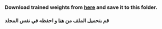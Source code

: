 ### Download trained weights from [here](https://www.dropbox.com/s/60kmv0u0xtvz1s5/model.h5?dl=0) and save it to this folder.

### قم بتحميل الملف من [هنا](https://www.dropbox.com/s/60kmv0u0xtvz1s5/model.h5?dl=0) و احفظه في نفس المجلد
